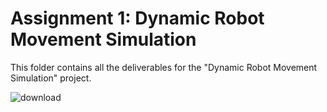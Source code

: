 # Assignment 1: Dynamic Robot Movement Simulation
This folder contains all the deliverables for the "Dynamic Robot Movement Simulation" project.

![download](https://github.com/MdZannatul/CSE-366-4-2021-2-60-028/assets/124890627/4e0f33c8-4f60-4b6a-b4d3-582a4a860c4e)
